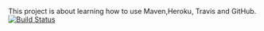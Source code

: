 This project is about learning how to use Maven,Heroku, Travis and GitHub.
[![Build Status](https://app.travis-ci.com/Aylindogn/myDemoApp.svg?token=CBQBf4zxrqhi8p7zJXxi&branch=main)](https://app.travis-ci.com/Aylindogn/myDemoApp)